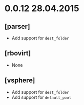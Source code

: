# 0.0.12 28.04.2015

## [parser]
 * Add support for `dest_folder`

## [rbovirt]
 * None

## [vsphere]
 * Add support for `dest_folder`
 * Add support for `default_pool`
